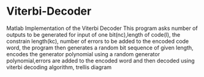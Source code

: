 # Viterbi-Decoder
Matlab Implementation of  the Viterbi Decoder
This program asks number of outputs to be generated for input of one bit(nc),length of code(l), the constrain length(kc), number of errors to be added to the encoded code word, the program then generates a random bit sequence of given length, encodes the generator polynomial using a random generator polynomial,errors are added to the encoded word and then decoded using viterbi decoding algorithm, trellis diagram
